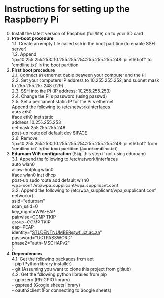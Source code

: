 # Instructions for setting up the Raspberry Pi
0. Install the latest version of Raspbian (full/lite) on to your SD card
1. **Pre-boot procedure**  
   1.1. Create an empty file called ssh in the boot partition (to enable SSH server)  
   1.2. Append 'ip=10.255.255.253::10.255.255.254:255.255.255.248:rpi:eth0:off' to 'cmdline.txt' in the boot partition  
2. **First boot procedure**  
   2.1. Connect an ethernet cable between your computer and the Pi  
   2.2. Set your computers IP address to 10.255.255.252, and subnet mask to 255.255.255.248 (/29)  
   2.3. SSH into the Pi (IP address: 10.255.255.253)  
   2.4. Change the Pi's password (using passwd)  
   2.5. Set a permanent static IP for the Pi's ethernet  
    Append the following to /etc/network/interfaces  
    auto eth0  
    iface eth0 inet static  
        address 10.255.255.253  
        netmask 255.255.255.248  
        post-up route del default dev $IFACE  
   2.6. Remove 'ip=10.255.255.253::10.255.255.254:255.255.255.248:rpi:eth0:off' from 'cmdline.txt' in the boot partition (/boot/cmdline.txt)  
3. **Eduroam WiFi configuration** (Skip this step if not using eduroam)  
   3.1. Append the following to /etc/network/interfaces  
    auto wlan0  
    allow-hotplug wlan0  
    iface wlan0 inet dhcp  
        post-up sudo route add default wlan0  
    wpa-conf /etc/wpa_supplicant/wpa_supplicant.conf  
   3.2. Append the following to /etc/wpa_supplicant/wpa_supplicant.conf  
    network={  
        ssid="eduroam"  
        scan_ssid=0  
        key_mgmt=WPA-EAP  
        pairwise=CCMP TKIP  
        group=CCMP TKIP  
        eap=PEAP  
        identity="STUDENTNUMBER@wf.uct.ac.za"  
        password="UCTPASSWORD"  
        phase2="auth=MSCHAPv2"  
    }  
4. **Dependencies**  
   4.1. Get the following packages from apt  
        - pip (Python library installer)  
        - git (Assuming you want to clone this project from github)  
   4.2. Get the following python libraries from pip  
        - gpiozero (RPi GPIO library)  
        - gspread (Google sheets library)  
        - oauth2client (For connecting to Google sheets)  
